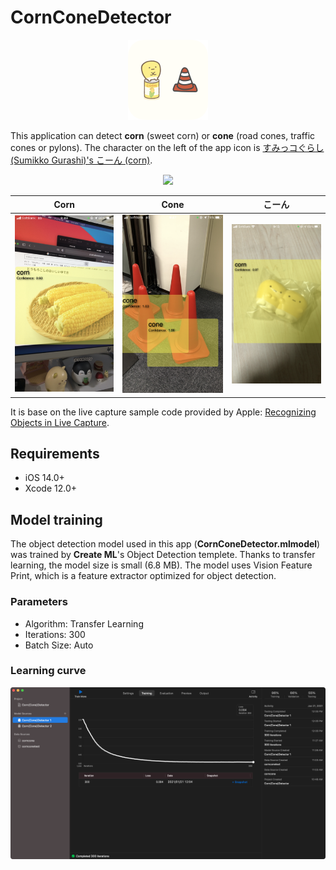 # CornConeDetector

<p align="center">
  <img src="materials/CornConeIcon.png" width=128 />
</p>


This application can detect **corn** (sweet corn) or **cone** (road cones, traffic cones or pylons). The character on the left of the app icon is [すみっコぐらし (Sumikko Gurashi)'s こーん (corn)](https://www.san-x.co.jp/sumikko/campaign/hokahoka_soup/#character).

<p align="center">
  <img src="materials/CornConeDetector.gif" width=256 />
</p>

| Corn | Cone | こーん |
|:-:|:-:|:-:|
|![Corn](materials/IMG_5112.PNG)|![Cone](materials/IMG_5109.PNG)|![こーん](materials/IMG_5142.PNG) |

It is base on the live capture sample code provided by Apple: [Recognizing Objects in Live Capture](https://developer.apple.com/documentation/vision/recognizing_objects_in_live_capture).

## Requirements
- iOS 14.0+
- Xcode 12.0+

## Model training

The object detection model used in this app (**CornConeDetector.mlmodel**) was trained by **Create ML**'s Object Detection templete. Thanks to transfer learning, the model size is small (6.8 MB). The model uses Vision Feature Print, which is a feature extractor optimized for object detection.

### Parameters
- Algorithm: Transfer Learning
- Iterations: 300
- Batch Size: Auto

### Learning curve
![](materials/Learning_curve.png)